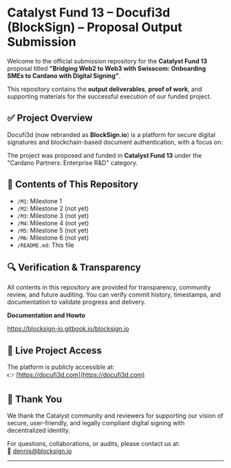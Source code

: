 # Catalyst Fund 13 – Docufi3d (BlockSign) – Proposal Output Submission

Welcome to the official submission repository for the **Catalyst Fund 13** proposal titled **"Bridging Web2 to Web3 with Swisscom: Onboarding SMEs to Cardano with Digital Signing"**.

This repository contains the **output deliverables**, **proof of work**, and supporting materials for the successful execution of our funded project.

## ✅ Project Overview

Docufi3d (now rebranded as **BlockSign.io**) is a platform for secure digital signatures and blockchain-based document authentication, with a focus on:

The project was proposed and funded in **Catalyst Fund 13** under the "Cardano Partners: Enterprise R&D" category.

## 📂 Contents of This Repository

- `/M1`: Milestone 1
- `/M2`: Milestone 2 (not yet)
- `/M3`: Milestone 3 (not yet)
- `/M4`: Milestone 4 (not yet)
- `/M5`: Milestone 5 (not yet)
- `/M6`: Milestone 6 (not yet)
- `/README.md`: This file

## 🔍 Verification & Transparency

All contents in this repository are provided for transparency, community review, and future auditing. You can verify commit history, timestamps, and documentation to validate progress and delivery.

**Documentation and Howto**

https://blocksign-io.gitbook.io/blocksign.io

## 🔗 Live Project Access

The platform is publicly accessible at:  
👉 [https://docufi3d.com](https://docufi3d.com)

## 🤝 Thank You

We thank the Catalyst community and reviewers for supporting our vision of secure, user-friendly, and legally compliant digital signing with decentralized identity.

For questions, collaborations, or audits, please contact us at:  
📧 dennis@blocksign.io

---

